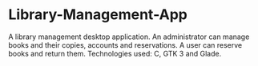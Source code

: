 # Library-Management-App
A library management desktop application. An administrator can manage books and their copies, accounts and reservations. A user can reserve books and return them.
Technologies used: C, GTK 3 and Glade.
